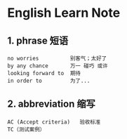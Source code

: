 # English Learn Note

## 1. phrase 短语

```
no worries          别客气；太好了
by any chance       万一 碰巧 或许
looking forward to  期待
in order to         为了...
```

## 2. abbreviation 缩写

```
AC (Accept criteria)   验收标准
TC（测试案例）
```
